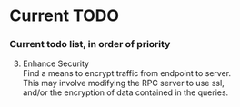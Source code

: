 
# Current TODO
### Current todo list, in order of priority

3. Enhance Security  
   Find a means to encrypt traffic from endpoint to server.  
   This may involve modifying the RPC server to use ssl,  
   and/or the encryption of data contained in the queries.


